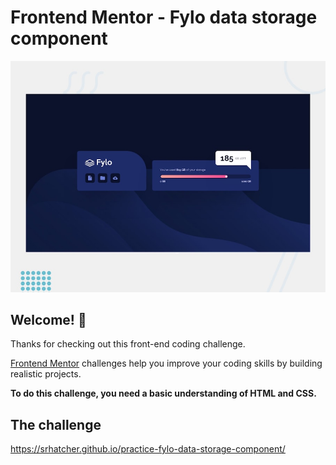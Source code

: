 # Frontend Mentor - Fylo data storage component

![Design preview for the Fylo data storage component coding challenge](./images/desktop-preview.jpg)

## Welcome! 👋

Thanks for checking out this front-end coding challenge.

[Frontend Mentor](https://www.frontendmentor.io) challenges help you improve your coding skills by building realistic projects.

**To do this challenge, you need a basic understanding of HTML and CSS.**

## The challenge
https://srhatcher.github.io/practice-fylo-data-storage-component/
